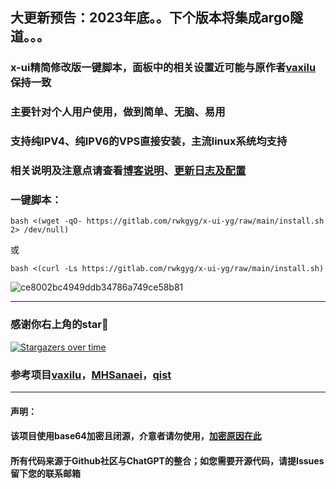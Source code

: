## 大更新预告：2023年底。。下个版本将集成argo隧道。。。

### x-ui精简修改版一键脚本，面板中的相关设置近可能与原作者[vaxilu](https://github.com/vaxilu/x-ui)保持一致

### 主要针对个人用户使用，做到简单、无脑、易用

### 支持纯IPV4、纯IPV6的VPS直接安装，主流linux系统均支持

### 相关说明及注意点请查看[博客说明](https://ygkkk.blogspot.com/2023/05/reality-xui-chatgpt.html)、[更新日志及配置](https://ygkkk.blogspot.com/2022/02/x-ui-yg.html)
### 一键脚本：
```
bash <(wget -qO- https://gitlab.com/rwkgyg/x-ui-yg/raw/main/install.sh 2> /dev/null)
```
或
```
bash <(curl -Ls https://gitlab.com/rwkgyg/x-ui-yg/raw/main/install.sh)
```

![ce8002bc4949ddb34786a749ce58b81](https://user-images.githubusercontent.com/121604513/236723333-fb657028-b985-4157-afd1-c92843764d1d.png)


------------------------------------------------
### 感谢你右上角的star🌟
[![Stargazers over time](https://starchart.cc/yonggekkk/x-ui-yg.svg)](https://starchart.cc/yonggekkk/x-ui-yg)

### 参考项目[vaxilu](https://github.com/vaxilu/x-ui)，[MHSanaei](https://github.com/MHSanaei/3x-ui)，[qist](https://github.com/qist/xray-ui)

---------------------------------------
#### 声明：

#### 该项目使用base64加密且闭源，介意者请勿使用，[加密原因在此](https://ygkkk.blogspot.com/2022/06/github.html)

#### 所有代码来源于Github社区与ChatGPT的整合；如您需要开源代码，请提Issues留下您的联系邮箱
